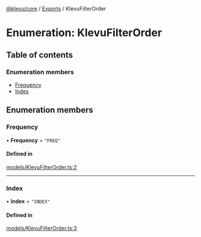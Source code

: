 [@klevu/core]() / [Exports](../modules.md) / KlevuFilterOrder

# Enumeration: KlevuFilterOrder

## Table of contents

### Enumeration members

- [Frequency](KlevuFilterOrder.md#frequency)
- [Index](KlevuFilterOrder.md#index)

## Enumeration members

### Frequency

• **Frequency** = `"FREQ"`

#### Defined in

[models/KlevuFilterOrder.ts:2](https://github.com/klevultd/frontend-sdk/blob/753ea2a/packages/klevu-core/src/models/KlevuFilterOrder.ts#L2)

___

### Index

• **Index** = `"INDEX"`

#### Defined in

[models/KlevuFilterOrder.ts:3](https://github.com/klevultd/frontend-sdk/blob/753ea2a/packages/klevu-core/src/models/KlevuFilterOrder.ts#L3)
